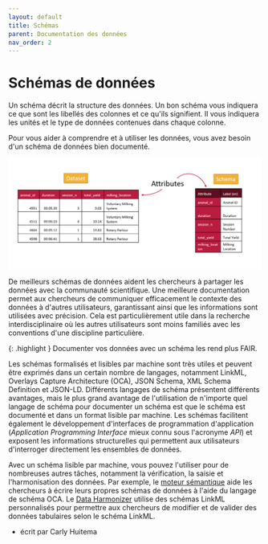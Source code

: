 ```yaml
---
layout: default
title: Schémas
parent: Documentation des données
nav_order: 2
---
```


# Schémas de données

Un schéma décrit la structure des données. Un bon schéma vous indiquera ce que sont les libellés des colonnes et ce qu'ils signifient. Il vous indiquera les unités et le type de données contenues dans chaque colonne.

Pour vous aider à comprendre et à utiliser les données, vous avez besoin d'un schéma de données bien documenté.

![Un ensemble de données et son schéma](../assets/images/attributes_labels_english.PNG)

De meilleurs schémas de données aident les chercheurs à partager les données avec la communauté scientifique. Une meilleure documentation permet aux chercheurs de communiquer efficacement le contexte des données à d'autres utilisateurs, garantissant ainsi que les informations sont utilisées avec précision. Cela est particulièrement utile dans la recherche interdisciplinaire où les autres utilisateurs sont moins familiés avec les conventions d'une discipline particulière.

{: .highlight }
Documenter vos données avec un schéma les rend plus FAIR.

Les schémas formalisés et lisibles par machine sont très utiles et peuvent être exprimés dans un certain nombre de langages, notamment LinkML, Overlays Capture Architecture (OCA), JSON Schema, XML Schema Definition et JSON-LD. Différents langages de schéma présentent différents avantages, mais le plus grand avantage de l'utilisation de n'importe quel langage de schéma pour documenter un schéma est que le schéma est documenté et dans un format lisible par machine. Les schémas facilitent également le développement d'interfaces de programmation d'application (*Application Programming Interface* mieux connu sous l'acronyme *API*) et exposent les informations structurelles qui permettent aux utilisateurs d'interroger directement les ensembles de données.

Avec un schéma lisible par machine, vous pouvez l'utiliser pour de nombreuses autres tâches, notamment la vérification, la saisie et l'harmonisation des données. Par exemple, le [moteur sémantique](https://www.semanticengine.org) aide les chercheurs à écrire leurs propres schémas de données à l'aide du langage de schéma OCA. Le [Data Harmonizer](https://github.com/cidgoh/DataHarmonizer) utilise des schémas LinkML personnalisés pour permettre aux chercheurs de modifier et de valider des données tabulaires selon le schéma LinkML.

- écrit par Carly Huitema
